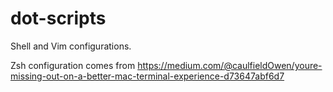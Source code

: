 # dot-scripts
Shell and Vim configurations.

Zsh configuration comes from https://medium.com/@caulfieldOwen/youre-missing-out-on-a-better-mac-terminal-experience-d73647abf6d7
